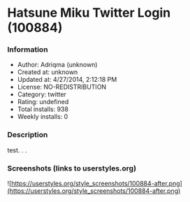 # Hatsune Miku Twitter Login (100884)

### Information
- Author: Adriqma (unknown)
- Created at: unknown
- Updated at: 4/27/2014, 2:12:18 PM
- License: NO-REDISTRIBUTION
- Category: twitter
- Rating: undefined
- Total installs: 938
- Weekly installs: 0


### Description
test. . .


### Screenshots (links to userstyles.org)
![https://userstyles.org/style_screenshots/100884-after.png](https://userstyles.org/style_screenshots/100884-after.png)


